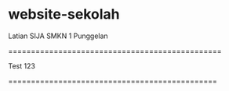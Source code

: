 # website-sekolah
Latian SIJA SMKN 1 Punggelan


===============================================

Test 123

==============================================
